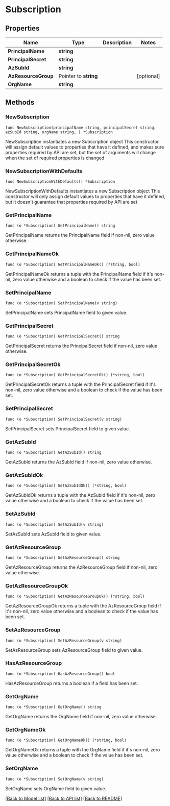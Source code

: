 # Subscription

## Properties

Name | Type | Description | Notes
------------ | ------------- | ------------- | -------------
**PrincipalName** | **string** |  | 
**PrincipalSecret** | **string** |  | 
**AzSubId** | **string** |  | 
**AzResourceGroup** | Pointer to **string** |  | [optional] 
**OrgName** | **string** |  | 

## Methods

### NewSubscription

`func NewSubscription(principalName string, principalSecret string, azSubId string, orgName string, ) *Subscription`

NewSubscription instantiates a new Subscription object
This constructor will assign default values to properties that have it defined,
and makes sure properties required by API are set, but the set of arguments
will change when the set of required properties is changed

### NewSubscriptionWithDefaults

`func NewSubscriptionWithDefaults() *Subscription`

NewSubscriptionWithDefaults instantiates a new Subscription object
This constructor will only assign default values to properties that have it defined,
but it doesn't guarantee that properties required by API are set

### GetPrincipalName

`func (o *Subscription) GetPrincipalName() string`

GetPrincipalName returns the PrincipalName field if non-nil, zero value otherwise.

### GetPrincipalNameOk

`func (o *Subscription) GetPrincipalNameOk() (*string, bool)`

GetPrincipalNameOk returns a tuple with the PrincipalName field if it's non-nil, zero value otherwise
and a boolean to check if the value has been set.

### SetPrincipalName

`func (o *Subscription) SetPrincipalName(v string)`

SetPrincipalName sets PrincipalName field to given value.


### GetPrincipalSecret

`func (o *Subscription) GetPrincipalSecret() string`

GetPrincipalSecret returns the PrincipalSecret field if non-nil, zero value otherwise.

### GetPrincipalSecretOk

`func (o *Subscription) GetPrincipalSecretOk() (*string, bool)`

GetPrincipalSecretOk returns a tuple with the PrincipalSecret field if it's non-nil, zero value otherwise
and a boolean to check if the value has been set.

### SetPrincipalSecret

`func (o *Subscription) SetPrincipalSecret(v string)`

SetPrincipalSecret sets PrincipalSecret field to given value.


### GetAzSubId

`func (o *Subscription) GetAzSubId() string`

GetAzSubId returns the AzSubId field if non-nil, zero value otherwise.

### GetAzSubIdOk

`func (o *Subscription) GetAzSubIdOk() (*string, bool)`

GetAzSubIdOk returns a tuple with the AzSubId field if it's non-nil, zero value otherwise
and a boolean to check if the value has been set.

### SetAzSubId

`func (o *Subscription) SetAzSubId(v string)`

SetAzSubId sets AzSubId field to given value.


### GetAzResourceGroup

`func (o *Subscription) GetAzResourceGroup() string`

GetAzResourceGroup returns the AzResourceGroup field if non-nil, zero value otherwise.

### GetAzResourceGroupOk

`func (o *Subscription) GetAzResourceGroupOk() (*string, bool)`

GetAzResourceGroupOk returns a tuple with the AzResourceGroup field if it's non-nil, zero value otherwise
and a boolean to check if the value has been set.

### SetAzResourceGroup

`func (o *Subscription) SetAzResourceGroup(v string)`

SetAzResourceGroup sets AzResourceGroup field to given value.

### HasAzResourceGroup

`func (o *Subscription) HasAzResourceGroup() bool`

HasAzResourceGroup returns a boolean if a field has been set.

### GetOrgName

`func (o *Subscription) GetOrgName() string`

GetOrgName returns the OrgName field if non-nil, zero value otherwise.

### GetOrgNameOk

`func (o *Subscription) GetOrgNameOk() (*string, bool)`

GetOrgNameOk returns a tuple with the OrgName field if it's non-nil, zero value otherwise
and a boolean to check if the value has been set.

### SetOrgName

`func (o *Subscription) SetOrgName(v string)`

SetOrgName sets OrgName field to given value.



[[Back to Model list]](../README.md#documentation-for-models) [[Back to API list]](../README.md#documentation-for-api-endpoints) [[Back to README]](../README.md)


